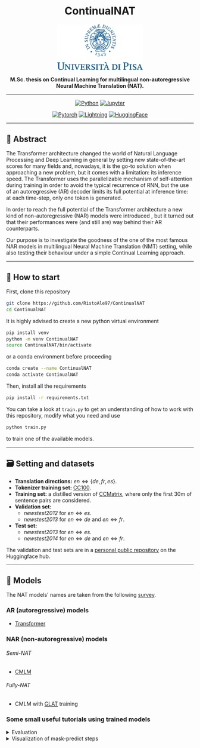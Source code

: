 <div align="center">

# ContinualNAT
<img src="assets/unipiLogo.png" alt="Unipi Logo" width="230"/><br>

**M.Sc. thesis on Continual Learning for multilingual non-autoregressive Neural Machine Translation (NAT).**

---

[![Python](https://img.shields.io/badge/Python-3776AB?style=for-the-badge&logo=python&logoColor=white)]()
[![Jupyter](https://img.shields.io/badge/Jupyter-F37626?style=for-the-badge&logo=jupyter&logoColor=white)]()

[![Pytorch](https://img.shields.io/badge/PyTorch-EE4C2C?style=for-the-badge&logo=pytorch&logoColor=white)](https://github.com/pytorch/pytorch)
[![Lightning](https://img.shields.io/badge/Lightning-792DE4?style=for-the-badge&logo=lightning&logoColor=white)](https://github.com/Lightning-AI/lightning)
[![HuggingFace](https://img.shields.io/badge/%F0%9F%A4%97-huggingface-FF9D00?style=for-the-badge&labelColor=FFD21E)](https://github.com/huggingface/transformers)

---
</div>

## :pushpin: Abstract
The Transformer architecture changed the world of Natural Language Processing and Deep Learning in general by setting new state-of-the-art scores for many fields and, nowadays, it is the go-to solution when approaching a new problem, but it comes with a limitation: its inference speed. The Transformer uses the parallelizable mechanism of self-attention during training in order to avoid the typical recurrence of RNN, but the use of an autoregressive (AR) decoder limits its full potential at inference time: at each time-step, only one token is generated.

In order to reach the full potential of the Transformer architecture a new kind of non-autoregressive (NAR) models were introduced , but it turned out that their performances were (and still are) way behind their AR counterparts.

Our purpose is to investigate the goodness of the one of the most famous NAR models in multilingual Neural Machine Translation (NMT) setting, while also testing their behaviour under a simple Continual Learning approach.

---
## :beginner: How to start
First, clone this repository
```bash
git clone https://github.com/RistoAle97/ContinualNAT
cd ContinualNAT
```

It is highly advised to create a new python virtual environment
```bash
pip install venv
python -m venv ContinualNAT
source ContinualNAT/bin/activate
```
or a conda environment before proceeding
```bash
conda create --name ContinualNAT
conda activate ContinualNAT
```

Then, install all the requirements
```bash
pip install -r requirements.txt
```

You can take a look at `train.py` to get an understanding of how to work with this repository, modify what you need and use
```bash
python train.py
```
to train one of the available models.

---

## :card_file_box: Setting and datasets
- **Translation directions:** $en \Leftrightarrow \lbrace de, fr, es \rbrace$.
- **Tokenizer training set:** [CC100](https://huggingface.co/datasets/cc100).
- **Training set:** a distilled version of [CCMatrix](https://huggingface.co/datasets/yhavinga/ccmatrix), where only the first 30m of sentence pairs are considered.
- **Validation set:**
  - _newstest2012_ for $en \Leftrightarrow es$.
  - _newstest2013_ for $en \Leftrightarrow de$ and $en \Leftrightarrow fr$.
- **Test set:**
  - _newstest2013_ for $en \Leftrightarrow es$.
  - _newstest2014_ for $en \Leftrightarrow de$ and $en \Leftrightarrow fr$.

The validation and test sets are in a [personal public repository](https://huggingface.co/datasets/thesistranslation/wmt14) on the Huggingface hub.

---

## :robot: Models
The NAT models' names are taken from the following [survey](https://arxiv.org/pdf/2204.09269.pdf).
### AR (autoregressive) models
- [Transformer](https://arxiv.org/abs/1706.03762)

### NAR (non-autoregressive) models

###### Semi-NAT
- [CMLM](https://arxiv.org/abs/1904.09324)

###### Fully-NAT
- CMLM with [GLAT](https://arxiv.org/abs/2008.07905) training

### Some small useful tutorials using trained models
<details>
<summary>Evaluation</summary>

```python
import torch
from datasets import load_dataset
from transformers import MBartTokenizerFast

from continualnat.data import TranslationDataset
from continualnat.metrics import compute_sacrebleu
from continualnat.models.cmlm import CMLMConfig, CMLM

# Device
device = torch.device("cuda:0" if torch.cuda.is_available() else "cpu")

# Tokenizer and some useful tokens
tokenizer = MBartTokenizerFast(tokenizer_file="tokenizers/sp_32k.json", model_max_length=1024,
                               cls_token="<length>")
bos_token_id = tokenizer.bos_token_id
eos_token_id = tokenizer.eos_token_id
pad_token_id = tokenizer.pad_token_id
mask_token_id = tokenizer.mask_token_id

# Load the dataset
wmt_en_de = load_dataset("thesistranslation/wmt14", "de-en",
                         cache_dir="/disk1/a.ristori/datasets/wmt14",
                         verification_mode="no_checks")
wmt_en_de_test = TranslationDataset("en", "de", wmt_en_de["test"], tokenizer, max_length=128)

# Load the model
model_state_dict = torch.load("path/to/your/saved/model")
model_config = CMLMConfig(len(tokenizer), bos_token_id=bos_token_id, eos_token_id=eos_token_id,
                          pad_token_id=pad_token_id, mask_token_id=mask_token_id, length_token_id=None,
                          pooler_size=256, glat_training=True)
model = CMLM(model_config)
model.load_state_dict(model_state_dict)
model.to(device)

# Compute BLEU score
bleu_scores = compute_sacrebleu(model, wmt_en_de_test, tokenizer, metric_tokenize={"13a", "intl"})
print(bleu_scores)
```

```
{'intl': 22.757592245926443, '13a': 22.19058951758056}
```

</details>
<details>
<summary>Visualization of mask-predict steps</summary>

```python
import torch
from transformers import MBartTokenizerFast
from continualnat.models.cmlm import CMLMConfig, CMLM, tabulate_mask_predict_steps

# Tokenizer and some useful tokens
tokenizer = MBartTokenizerFast(tokenizer_file="tokenizers/sp_32k.json", model_max_length=1024,
                               cls_token="<length>")
bos_token_id = tokenizer.bos_token_id
eos_token_id = tokenizer.eos_token_id
pad_token_id = tokenizer.pad_token_id
mask_token_id = tokenizer.mask_token_id

# Load the model
model_state_dict = torch.load("path/to/your/saved/model")
model_config = CMLMConfig(len(tokenizer), bos_token_id=bos_token_id, eos_token_id=eos_token_id,
                          pad_token_id=pad_token_id, mask_token_id=mask_token_id, length_token_id=None,
                          pooler_size=256, glat_training=True)
model = CMLM(model_config)
model.load_state_dict(model_state_dict)

# Translate the sentences
src_sentences = ["What are you doing for the session?", "That was amazing, how did you do it?"]
tokenized_sentences = tokenizer(src_sentences, truncation=True, padding="longest", return_tensors="pt")
output = model.generate(tokenized_sentences.input_ids, tokenizer.lang_code_to_id["de_DE"])
translations_tokens, tokens_ids_at_each_step = output

# Tabulate the tokens generated at each step by mask-predict
tabulated_tokens_at_each_step = tabulate_mask_predict_steps(tokens_ids_at_each_step, tokenizer)

# Let's show the mask-predict steps for the first sentence
print(tabulated_tokens_at_each_step[0])
```

```
-  ------  --------  ------  ------  ------  ----------  ------  ----  -----
0  <mask>  <mask>    <mask>  <mask>  <mask>  <mask>      <mask>  </s>  de_DE
1  ▁Was    ▁machen   ▁Sie    ▁für    ▁die    ▁Sitzung   ?       </s>  de_DE
-  ------  --------  ------  ------  ------  ----------  ------  ----  -----
```

</details>

